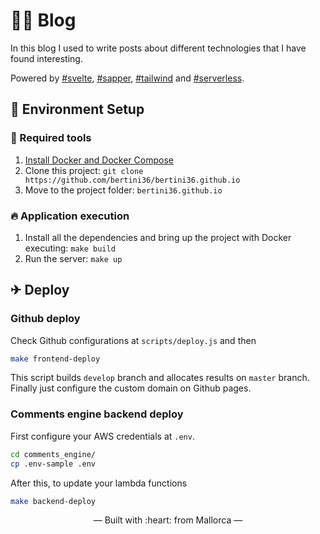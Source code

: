 # 👩‍💻 Blog

In this blog I used to write posts about different technologies that I have 
found interesting.

Powered by [#svelte](https://github.com/sveltejs/svelte),
 [#sapper](https://github.com/sveltejs/sapper),
 [#tailwind](https://github.com/tailwindcss/tailwindcss) and
 [#serverless](https://www.serverless.com/).

## 🚀 Environment Setup

### 🐳 Required tools

1. [Install Docker and Docker Compose](https://www.docker.com/get-started)
2. Clone this project: `git clone https://github.com/bertini36/bertini36.github.io`
3. Move to the project folder: `bertini36.github.io`

### 🔥 Application execution

1. Install all the dependencies and bring up the project with Docker executing: `make build`
2. Run the server: `make up`

## ✈ Deploy

### Github deploy
Check Github configurations at `scripts/deploy.js` and then
```bash
make frontend-deploy
```
This script builds `develop` branch and allocates results on `master` branch. 
Finally just configure the custom domain on Github pages.

### Comments engine backend deploy
First configure your AWS credentials at `.env`.
```bash
cd comments_engine/
cp .env-sample .env
```

After this, to update your lambda functions
```bash
make backend-deploy
```

<p align="center">&mdash; Built with :heart: from Mallorca &mdash;</p>